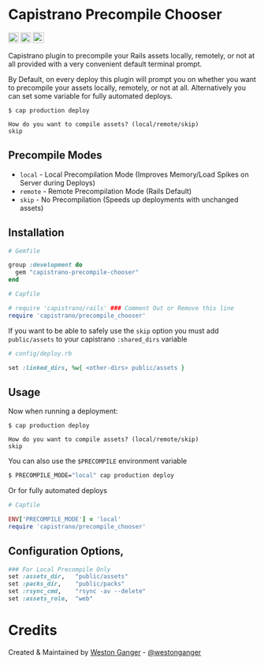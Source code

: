 # Capistrano Precompile Chooser

<a href="https://badge.fury.io/rb/capistrano-precompile-chooser" target="_blank"><img height="21" style='border:0px;height:21px;' border='0' src="https://badge.fury.io/rb/capistrano-precompile-chooser.svg" alt="Gem Version"></a>
<a href='https://rubygems.org/gems/capistrano-precompile-chooser' target='_blank'><img height='21' style='border:0px;height:21px;' src='https://img.shields.io/gem/dt/capistrano-precompile-chooser?color=brightgreen&label=Rubygems%20Downloads' border='0' alt='RubyGems Downloads' /></a>
<a href='https://ko-fi.com/A5071NK' target='_blank'><img height='22' style='border:0px;height:22px;' src='https://az743702.vo.msecnd.net/cdn/kofi1.png?v=a' border='0' alt='Buy Me a Coffee'></a>

Capistrano plugin to precompile your Rails assets locally, remotely, or not at all provided with a very convenient default terminal prompt.

By Default, on every deploy this plugin will prompt you on whether you want to precompile your assets locally, remotely, or not at all. Alternatively you can set some variable for fully automated deploys.

```
$ cap production deploy

How do you want to compile assets? (local/remote/skip)
skip
```

## Precompile Modes

- `local` - Local Precompilation Mode (Improves Memory/Load Spikes on Server during Deploys)
- `remote` - Remote Precompilation Mode (Rails Default)
- `skip` - No Precompilation (Speeds up deployments with unchanged assets)

## Installation

```ruby
# Gemfile

group :development do
  gem "capistrano-precompile-chooser"
end
```

```ruby
# Capfile

# require 'capistrano/rails' ### Comment Out or Remove this line
require 'capistrano/precompile_chooser'
```

If you want to be able to safely use the `skip` option you must add `public/assets` to your capistrano `:shared_dirs` variable

```ruby
# config/deploy.rb

set :linked_dirs, %w{ <other-dirs> public/assets }
```

## Usage

Now when running a deployment:

```
$ cap production deploy

How do you want to compile assets? (local/remote/skip)
skip
```

You can also use the `$PRECOMPILE` environment variable

```bash
$ PRECOMPILE_MODE="local" cap production deploy
```

Or for fully automated deploys

```ruby
# Capfile

ENV['PRECOMPILE_MODE'] = 'local'
require 'capistrano/precompile_chooser'
```

## Configuration Options,

```ruby
### For Local Precompile Only
set :assets_dir,   "public/assets"
set :packs_dir,    "public/packs"
set :rsync_cmd,    "rsync -av --delete"
set :assets_role,  "web"
```

# Credits

Created & Maintained by [Weston Ganger](https://westonganger.com) - [@westonganger](https://github.com/westonganger)
